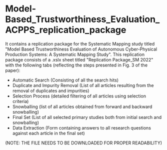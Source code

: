 # Model-Based_Trustworthiness_Evaluation_ACPPS_replication_package
It contains a replication package for the Systematic Mapping study titled "Model Based Trustworthiness Evaluation of Autonomous Cyber-Physical Production Systems: A Systematic Mapping Study".
This replication package consists of a .xslx sheet titled "Replication Package_SM 2022" with the following tabs (reflecting the steps presented in Fig. 3 of the paper):
- Automatic Search (Consisting of all the search hits)
- Duplicate and Impurity Removal (List of all articles resulting from the removal of duplicates and impurities)
- Selection Process (detailed filtering of all articles using selection criteria)
- Snowballing (list of all articles obtained from forward and backward snowballing)
- Final Set (List of all selected primary studies both from initial search and snowballing)
- Data Extraction (Form containing answers to all research questions against each article in the final set)

(NOTE: THE FILE NEEDS TO BE DOWNLOADED FOR PROPER READABILITY)
